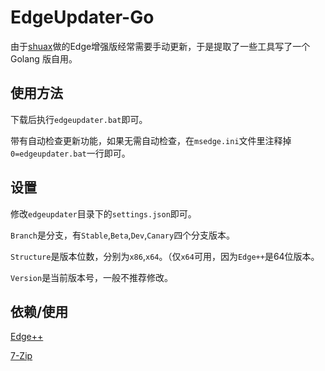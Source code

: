 EdgeUpdater-Go
======
由于[shuax](https://www.shuax.com)做的Edge增强版经常需要手动更新，于是提取了一些工具写了一个 Golang 版自用。

使用方法
------
下载后执行`edgeupdater.bat`即可。

带有自动检查更新功能，如果无需自动检查，在`msedge.ini`文件里注释掉`0=edgeupdater.bat`一行即可。

设置
------
修改`edgeupdater`目录下的`settings.json`即可。

`Branch`是分支，有`Stable`,`Beta`,`Dev`,`Canary`四个分支版本。

`Structure`是版本位数，分别为`x86`,`x64`。（仅`x64`可用，因为`Edge++`是64位版本。

`Version`是当前版本号，一般不推荐修改。

依赖/使用
------
[Edge++](https://shuax.com/project/edge/)

[7-Zip](https://www.7-zip.org/)
